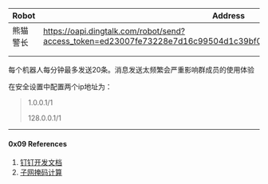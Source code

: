 





| Robot    | Address                                                      |      |
| -------- | ------------------------------------------------------------ | ---- |
| 熊猫警长 | https://oapi.dingtalk.com/robot/send?access_token=ed23007fe73228e7d16c99504d1c39bf04c8cf8946d6d3a752ccf50158394650 |      |
|          |                                                              |      |
|          |                                                              |      |



每个机器人每分钟最多发送20条。消息发送太频繁会严重影响群成员的使用体验



在安全设置中配置两个ip地址为：

> 1.0.0.1/1
>
> 128.0.0.1/1



----

#### 0x09 References

1. [钉钉开发文档](https://ding-doc.dingtalk.com/doc#/serverapi2/qf2nxq)
2. [子网掩码计算](http://tool.chinaz.com/Tools/subnetmask)



